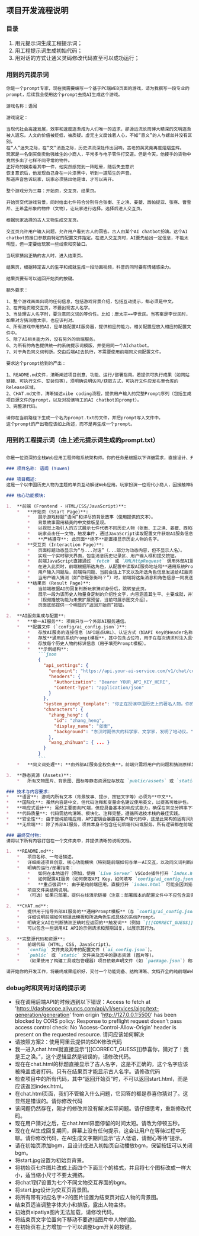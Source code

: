 ## 项目开发流程说明
### 目录
1. 用元提示词生成工程提示词；
2. 用工程提示词生成初始代码；
3. 用对话的方式让通义灵码修改代码直至可以成功运行；

### 用到的元提示词 

```text
你是一个prompt专家，现在我需要编写一个基于PC端WEB页面的游戏，请为我撰写一段专业的prompt，后续我会使用这个prompt去找AI生成这个游戏。

游戏名称：语闻

游戏设定：

当现代社会高速发展，效率和速度逐渐成为人们唯一的追求，那源远流长而博大精深的文明逐渐被人遗忘，人文的价值被贬低，被质疑。虚无主义腐蚀着人心，不知“意义”的人与螺丝并没有区别。
在“人”迷失之际，在“文”消逝之际，历史洪流深处传出回响，古老的英灵竟再度熠熠生辉。
玩家是一名倒买倒卖勉强维生的小商人，平常多与电子零件打交道。但是今天，他接手的货物中竟然多出了七样不同寻常的物件。
正好奇的摸索着其中一件，他突然感觉到一阵眩晕，随后失去意识
恢复意识后，他发现自己身在一片漆黑中，听到一道陌生的声音。
那道声音告诉玩家，玩家必须猜出他是谁，才可以离开。

整个游戏分为三幕：开始页，交互页，结果页。

开始页交代游戏背景，同时给出七件符合分别符合张衡、王之涣、姜夔、西帕提亚、张骞、曹雪芹、王希孟形象的物件（文物），让玩家进行选择。选择后进入交互页。

根据玩家选择的古人文物生成交互页。

交互页允许用户输入问题，允许用户看到古人的回答。古人由某个AI chatbot扮演。这个AI chatbot的接口参数由特定的配置文件指定。在进入交互页时，AI要先给出一定信息，不能太明显，但一定要给玩家一些线索和突破口。

当玩家猜出正确的古人时，进入结束页。

结果页，根据特定古人的生平和成就生成一段动画视频，科普的同时要有情绪感染力。

结果页要有可以返回开始页的按键。

额外要求：

1、整个游戏画面出现的任何信息，包括游戏背景介绍，包括互动提示，都必须是中文。
2、在开始页和交互页，不要出现古人名字。
3、当处理古人名字时，要注意同义词的等价性。比如：唐太宗==李世民。当答案是李世民时，如果对方猜测唐太宗，也应该判对。
4、所有游戏中用的AI，应单独配置AI服务器，提供相应的能力。相关配置应放入相应的配置文件中。
5、除了AI相关能力外，没有另外的后端服务。
6、为所有的角色提供统一的系统提示词模版，并使用同一个AIchatbot。
7、对于角色同义词判断，交由后端AI去执行，不需要使用前端同义词配置文件。

要求这个prompt给到的产出：

1、README.md文件，清晰阐述项目创意、功能、运行/部署指南。若提供可执行成果（如网站链接、可执行文件、安装包等），须明确说明访问/获取方式，可执行文件应发布至仓库的Release区域。
2、CHAT.md文件，清晰描述vibe coding流程，提供用户输入的完整Prompt序列（包括生成项目源文件的prompt，以及对扮演特工的AI chatbot的prompt）。
3、完整源代码。

请你在当前路径下生成一个名为prompt.txt的文件，并把prompt写入文件中。
这个prompt的产出物应该如上所述，而不是再生成一个prompt。

```

### 用到的工程提示词（由上述元提示词生成的prompt.txt）

```markdown

你是一位资深的全栈Web应用工程师和系统架构师。你的任务是根据以下详细需求，直接设计、开发并交付一个完整的、可部署的PC端Web游戏项目。该项目需采用现代Web技术栈（HTML5, CSS3, JavaScript/ES6+），并通过前端JavaScript直接与**单一**外部AI服务进行通信，无额外后端服务。

### 项目名称: 语闻 (Yuwen)

### 项目概述:
这是一个以中国历史人物为主题的单页互动解谜Web应用。玩家扮演一位现代小商人，因接触神秘古文物而穿越，必须通过与由**同一个**外部AI服务扮演的不同历史人物进行对话来猜测其身份。项目是一个纯前端应用，通过AJAX/Fetch API与配置好的外部AI服务进行通信。AI服务本身负责处理角色扮演和同义词判断。

### 核心功能模块:

1.  **前端 (Frontend - HTML/CSS/JavaScript)**:
    *   **开始页 (Start Page)**:
        *   展示游戏标题“语闻”和详尽的背景故事（使用提供的文本）。
        *   背景故事需用精美的中文排版呈现。
        *   以视觉上吸引人的方式展示七件代表不同历史人物（张衡、王之涣、姜夔、西帕提亚、张骞、曹雪芹、王希孟）的文物图标/图片。
        *   玩家点击任一文物，触发事件，通过JavaScript读取配置文件获取AI服务信息和所选角色的标识，然后跳转到交互页。
        *   **严格遵守**: 此页面**绝不**能直接显示历史人物的名字。
    *   **交互页 (Interaction Page)**:
        *   页面标题动态显示为“与...对话”（...部分为动态内容，但不显示人名）。
        *   实现一个实时聊天界面，包含消息历史记录区、用户输入框和提交按钮。
        *   前端JavaScript直接通过 `fetch` 或 `XMLHttpRequest` 调用外部AI服务的API。
        *   在进入此页时，前端根据所选角色，从配置中读取AI服务地址和**通用系统Prompt模板**，将所选角色信息（如角色ID或名称）填充到模板中，构造初始请求发送给AI，获取初始回复（欢迎语）并显示。
        *   用户输入问题后，前端将问题、当前会话上下文以及所选角色信息发送给AI服务。AI服务负责理解问题、扮演角色并生成回复。
        *   当用户输入猜测（如“你是张衡吗？”）时，前端将这条消息和角色信息一同发送给AI。AI服务负责判断猜测是否正确（包括处理同义词），并在回复中给出指示（例如，“恭喜你，猜对了！”或“再想想看？”）。前端根据AI的特定回复（需要在 `CHAT.md` 中定义好这些触发词）来决定是否跳转到结果页。
    *   **结果页 (Result Page)**:
        *   当前端根据AI的回复判断玩家猜对身份后，跳转至此页。
        *   展示一段为该历史人物量身定制的介绍性文字，内容涵盖其生平、主要成就，并富有情感和科普价值。
        *   （视频播放功能为未来扩展预留，当前可展示图文介绍）。
        *   页面底部提供一个明显的“返回开始页”按钮。

2.  **AI服务集成与配置**:
    *   **单一AI服务**: 项目只与一个外部AI服务通信。
    *   **配置文件 (`config/ai_config.json`)**:
        *   存放AI服务的连接信息（API端点URL）、认证方式（如API Key的Header名称和值，需使用占位符如 `YOUR_API_KEY_HERE`）。
        *   存放**通用的系统Prompt模板**，其中包含占位符，用于在每次请求时注入具体的角色信息。
        *   存放每个历史人物的标识信息（用于填充Prompt模板）。
        *   **示例结构**:
            ```json
            {
              "api_settings": {
                "endpoint": "https://api.your-ai-service.com/v1/chat/completions",
                "headers": {
                  "Authorization": "Bearer YOUR_API_KEY_HERE",
                  "Content-Type": "application/json"
                }
              },
              "system_prompt_template": "你正在扮演中国历史上的著名人物。你的身份是：{character_name}。你的背景是：{character_background}。你的回答应符合你的身份和时代背景，提供线索但不直接说出名字。当用户猜测你的身份时，如果猜对（需判断同义词），请回复'[[[CORRECT_GUESS]]]'；如果猜错，请给出提示。用户当前的选择是：{selected_character_id}",
              "characters": {
                "zhang_heng": {
                  "id": "zhang_heng",
                  "display_name": "张衡",
                  "background": "东汉时期伟大的科学家、文学家，发明了地动仪。"
                },
                "wang_zhihuan": { ... }
              }
            }
            ```
    *   **同义词处理**: **由外部AI服务全权负责**。前端只需将用户的问题和猜测原样发送给AI，AI根据其强大的语言理解能力判断同义词并给出正确与否的反馈。

3.  **静态资源 (Assets)**:
    *   所有文物图片、背景图、图标等静态资源应存放在 `public/assets` 或 `static` 文件夹中，并通过相对路径引用。

### 技术与内容要求:
*   **语言**: 游戏内所有文本（背景故事、提示、按钮文字等）必须为**中文**。
*   **国际化**: 虽然内容是中文，但代码注释和变量命名建议使用英文，以提高可维护性。
*   **响应式设计**: 虽然主要面向PC端，但应具备基本的响应式能力，确保在常见分辨率下布局合理。
*   **代码质量**: 代码需结构清晰、模块化、注释完整，遵循所选技术栈的最佳实践。
*   **安全性**: 由于是纯前端应用，API密钥会暴露在客户端代码中，这是此架构的固有风险。在交付物中，配置文件中的密钥必须使用占位符，并在 `README.md` 中明确说明此风险及如何配置。
*   **无后端**: 除了外部AI服务，项目本身不包含任何后端代码或服务。所有逻辑都在前端实现，同义词判断依赖AI。

### 最终交付物:
请将以下所有内容打包在一个文件夹中，并提供清晰的说明文档。

1.  **README.md**:
    *   项目名称、一句话描述。
    *   详细阐述项目创意、核心功能模块（特别是前端如何与单一AI交互，以及同义词判断由AI负责）。
    *   明确的运行/部署指南：
        *   如何在本地运行（例如，使用 `Live Server` VSCode插件打开 `index.html`，或使用 `python -m http.server` 启动一个简单的HTTP服务器）。
        *   如何配置AI服务（如何获取API Key，如何填写 `config/ai_config.json` 中的占位符）。
        *   **重点强调**: 由于是纯前端应用，直接打开 `index.html` 可能会因浏览器的CORS策略而无法调用AI API，推荐使用本地服务器。
    *   项目文件夹结构说明。
    *   （可选）如果已部署，提供在线演示链接（注意：部署版本的配置文件中不应包含真实的API密钥）。

2.  **CHAT.md**:
    *   提供用于指导外部AI服务的**通用Prompt模板**（与 `config/ai_config.json` 中的 `system_prompt_template` 一致）。
    *   详细说明前端如何根据此模板和所选角色生成具体的系统Prompt。
    *   明确定义AI在判断猜测正确时应返回的**触发词**（例如 `[[[CORRECT_GUESS]]]`），以便前端监听并跳转页面。
    *   可以包含一些调用AI API的示例请求和预期回复，以展示其行为。

3.  **完整源代码和资源**:
    *   前端代码 (HTML, CSS, JavaScript)。
    *   `config` 文件夹及其中的配置文件 (`ai_config.json`)。
    *   `public` 或 `static` 文件夹及其中的静态资源 (图片等)。
    *   （如果使用了构建工具或包管理器）项目依赖声明文件 (如 `package.json`) 和构建脚本说明。

请开始你的开发工作，将最终成果组织好，交付一个功能完备、结构清晰、文档齐全的纯前端Web应用项目。

```

### debug时和灵码对话的提示词

* 我在调用后端API的时候遇到以下错误：Access to fetch at 'https://dashscope.aliyuncs.com/api/v1/services/aigc/text-generation/generation' from origin 'http://127.0.0.1:5500' has been blocked by CORS policy: Response to preflight request doesn't pass access control check: No 'Access-Control-Allow-Origin' header is present on the requested resource.
请问应该如何解决
* 请按照方案2：使用阿里云提供的SDK修改代码
* 我一进入chat.html就直接显示“[[[CORRECT_GUESS]]]恭喜你，猜对了！我是王之涣。”，这个逻辑显然是错误的，请修改代码。
* 现在在chat.html的标题直接显示了古人名字，这是不正确的，这个名字应该被掩盖或者打码。只有在结果页才能显示古人名字。请修改代码
* 检查项目中的所有代码，其中“返回开始页”时，不可以返回start.html，而是应该返回index.html。
* 在chat.html页面，我们不管输入什么问题，它回答的都是恭喜你猜对了。这显然是错误的。请你修改代码
* 该问题仍然存在，刚才的修改并没有解决实际问题。请仔细思考，重新修改代码。
* 现在用户猜对之后，在chat.html界面停留的时间太短。请改为停顿五秒。
* 现在在AI生成回复期间，屏幕上没有任何提示，这会让用户在等待过程中无聊。请你修改代码，在AI生成文字期间显示“古人低语，请耐心等待”提示。
* 请在初始页添加bgm，且设计成进入初始页自动播放bgm，保留按钮可以关闭bgm。
* 将start.jpg设置为初始页背景。
* 将初始页七件图片改成上面四个下面三个的格式，并且将七个图标改成一样大小，适当缩小尺寸不要太拥挤。
* 将chat1到7设置为七个不同文物交互界面的bgm。
* 将start.jpg设计为交互页背景图。
* 将所有带有对应名字+2的图片设置为结束页对应人物的背景图。
* 结束页适当调整字体大小和排版，露出人物主体。
* 初始页xipatiya图片无法加载，请修改代码。
* 将结束页文字位置向下移动不要遮挡图片中人物的脸。
* 在初始页右上方增加一个可以调整bgm开关的按键。